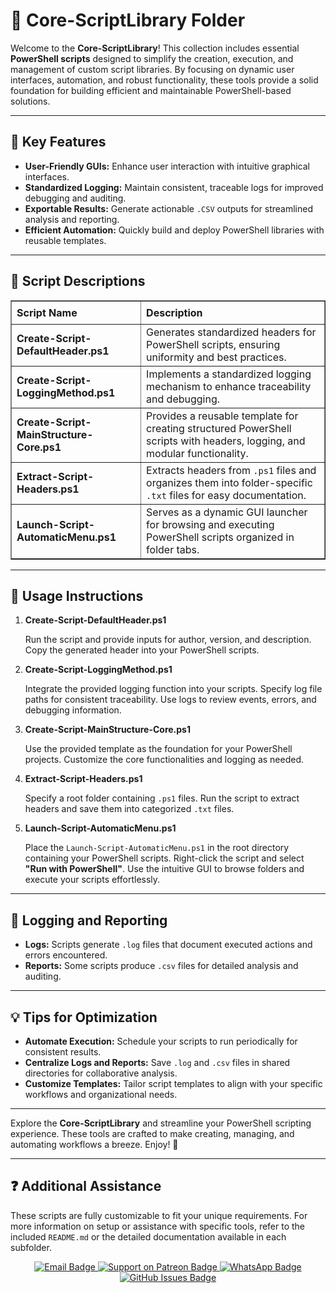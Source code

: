 <div>
  <h1>📂 Core-ScriptLibrary Folder</h1>
  <p>
    Welcome to the <strong>Core-ScriptLibrary</strong>! This collection includes essential 
    <strong>PowerShell scripts</strong> designed to simplify the creation, execution, and management of custom script libraries. 
    By focusing on dynamic user interfaces, automation, and robust functionality, these tools provide a solid foundation for building efficient and maintainable PowerShell-based solutions.
  </p>

  <hr />

  <h2>🌟 Key Features</h2>
  <ul>
    <li><strong>User-Friendly GUIs:</strong> Enhance user interaction with intuitive graphical interfaces.</li>
    <li><strong>Standardized Logging:</strong> Maintain consistent, traceable logs for improved debugging and auditing.</li>
    <li><strong>Exportable Results:</strong> Generate actionable <code>.CSV</code> outputs for streamlined analysis and reporting.</li>
    <li><strong>Efficient Automation:</strong> Quickly build and deploy PowerShell libraries with reusable templates.</li>
  </ul>

  <hr />

  <h2>📄 Script Descriptions</h2>
  <table border="1" style="border-collapse: collapse; width: 100%; text-align: left;">
    <thead>
      <tr>
        <th style="padding: 8px;">Script Name</th>
        <th style="padding: 8px;">Description</th>
      </tr>
    </thead>
    <tbody>
      <tr>
        <td><strong>Create-Script-DefaultHeader.ps1</strong></td>
        <td>Generates standardized headers for PowerShell scripts, ensuring uniformity and best practices.</td>
      </tr>
      <tr>
        <td><strong>Create-Script-LoggingMethod.ps1</strong></td>
        <td>Implements a standardized logging mechanism to enhance traceability and debugging.</td>
      </tr>
      <tr>
        <td><strong>Create-Script-MainStructure-Core.ps1</strong></td>
        <td>Provides a reusable template for creating structured PowerShell scripts with headers, logging, and modular functionality.</td>
      </tr>
      <tr>
        <td><strong>Extract-Script-Headers.ps1</strong></td>
        <td>Extracts headers from <code>.ps1</code> files and organizes them into folder-specific <code>.txt</code> files for easy documentation.</td>
      </tr>
      <tr>
        <td><strong>Launch-Script-AutomaticMenu.ps1</strong></td>
        <td>Serves as a dynamic GUI launcher for browsing and executing PowerShell scripts organized in folder tabs.</td>
      </tr>
    </tbody>
  </table>

  <hr />

  <h2>🚀 Usage Instructions</h2>
  <ol>
    <li>
      <strong>Create-Script-DefaultHeader.ps1</strong>
      <p>Run the script and provide inputs for author, version, and description. Copy the generated header into your PowerShell scripts.</p>
    </li>
    <li>
      <strong>Create-Script-LoggingMethod.ps1</strong>
      <p>
        Integrate the provided logging function into your scripts. Specify log file paths for consistent traceability.
        Use logs to review events, errors, and debugging information.
      </p>
    </li>
    <li>
      <strong>Create-Script-MainStructure-Core.ps1</strong>
      <p>Use the provided template as the foundation for your PowerShell projects. Customize the core functionalities and logging as needed.</p>
    </li>
    <li>
      <strong>Extract-Script-Headers.ps1</strong>
      <p>
        Specify a root folder containing <code>.ps1</code> files. Run the script to extract headers and save them into categorized <code>.txt</code> files.
      </p>
    </li>
    <li>
      <strong>Launch-Script-AutomaticMenu.ps1</strong>
      <p>
        Place the <code>Launch-Script-AutomaticMenu.ps1</code> in the root directory containing your PowerShell scripts.
        Right-click the script and select <strong>"Run with PowerShell"</strong>. Use the intuitive GUI to browse folders and execute your scripts effortlessly.
      </p>
    </li>
  </ol>

  <hr />

  <h2>📝 Logging and Reporting</h2>
  <ul>
    <li><strong>Logs:</strong> Scripts generate <code>.log</code> files that document executed actions and errors encountered.</li>
    <li><strong>Reports:</strong> Some scripts produce <code>.csv</code> files for detailed analysis and auditing.</li>
  </ul>

  <hr />

  <h2>💡 Tips for Optimization</h2>
  <ul>
    <li><strong>Automate Execution:</strong> Schedule your scripts to run periodically for consistent results.</li>
    <li><strong>Centralize Logs and Reports:</strong> Save <code>.log</code> and <code>.csv</code> files in shared directories for collaborative analysis.</li>
    <li><strong>Customize Templates:</strong> Tailor script templates to align with your specific workflows and organizational needs.</li>
  </ul>

  <hr />

  <p>Explore the <strong>Core-ScriptLibrary</strong> and streamline your PowerShell scripting experience. These tools are crafted to make creating, managing, and automating workflows a breeze. Enjoy! 🎉</p>

  <hr />

  <h2>❓ Additional Assistance</h2>
  <p>
    These scripts are fully customizable to fit your unique requirements. For more information on setup or assistance with specific tools, refer to the included <code>README.md</code> or the detailed documentation available in each subfolder.
  </p>

  <div align="center">
    <a href="mailto:luizhamilton.lhr@gmail.com" target="_blank" rel="noopener noreferrer">
      <img src="https://img.shields.io/badge/Email-luizhamilton.lhr@gmail.com-D14836?style=for-the-badge&logo=gmail" alt="Email Badge">
    </a>
    <a href="https://www.patreon.com/c/brazilianscriptguy" target="_blank" rel="noopener noreferrer">
      <img src="https://img.shields.io/badge/Support%20Me-Patreon-red?style=for-the-badge&logo=patreon" alt="Support on Patreon Badge">
    </a>
    <a href="https://whatsapp.com/channel/0029VaEgqC50G0XZV1k4Mb1c" target="_blank" rel="noopener noreferrer">
      <img src="https://img.shields.io/badge/Join%20Us-WhatsApp-25D366?style=for-the-badge&logo=whatsapp" alt="WhatsApp Badge">
    </a>
    <a href="https://github.com/brazilianscriptguy/BlueTeam-Tools/issues" target="_blank" rel="noopener noreferrer">
      <img src="https://img.shields.io/badge/Report%20Issues-GitHub-blue?style=for-the-badge&logo=github" alt="GitHub Issues Badge">
    </a>
  </div>
</div>
